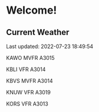 # Welcome!

## Current Weather

Last updated: 2022-07-23 18:49:54

KAWO MVFR A3015

KBLI VFR A3014

KBVS MVFR A3014

KNUW VFR A3019

KORS VFR A3013


